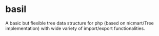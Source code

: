 # basil
A basic but flexible tree data structure for php (based on nicmart/Tree implementation) with wide variety of import/export functionalities.
